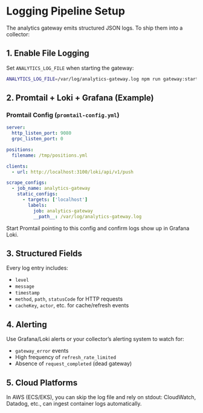 # Logging Pipeline Setup

The analytics gateway emits structured JSON logs. To ship them into a collector:

## 1. Enable File Logging

Set `ANALYTICS_LOG_FILE` when starting the gateway:

```bash
ANALYTICS_LOG_FILE=/var/log/analytics-gateway.log npm run gateway:start
```

## 2. Promtail + Loki + Grafana (Example)

### Promtail Config (`promtail-config.yml`)
```yaml
server:
  http_listen_port: 9080
  grpc_listen_port: 0

positions:
  filename: /tmp/positions.yml

clients:
  - url: http://localhost:3100/loki/api/v1/push

scrape_configs:
  - job_name: analytics-gateway
    static_configs:
      - targets: ['localhost']
        labels:
          job: analytics-gateway
          __path__: /var/log/analytics-gateway.log
```

Start Promtail pointing to this config and confirm logs show up in Grafana Loki.

## 3. Structured Fields

Every log entry includes:
- `level`
- `message`
- `timestamp`
- `method`, `path`, `statusCode` for HTTP requests
- `cacheKey`, `actor`, etc. for cache/refresh events

## 4. Alerting

Use Grafana/Loki alerts or your collector’s alerting system to watch for:
- `gateway_error` events
- High frequency of `refresh_rate_limited`
- Absence of `request_completed` (dead gateway)

## 5. Cloud Platforms

In AWS (ECS/EKS), you can skip the log file and rely on stdout: CloudWatch, Datadog, etc., can ingest container logs automatically.
